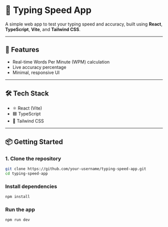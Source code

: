# 📝 Typing Speed App

A simple web app to test your typing speed and accuracy, built using **React**, **TypeScript**, **Vite**, and **Tailwind CSS**.

---

## 🚀 Features

- Real-time Words Per Minute (WPM) calculation
- Live accuracy percentage
- Minimal, responsive UI

---

## 🛠️ Tech Stack

- ⚛️ React (Vite)
- 🟦 TypeScript
- 🎨 Tailwind CSS

---

## 📦 Getting Started

### 1. Clone the repository

```bash
git clone https://github.com/your-username/typing-speed-app.git
cd typing-speed-app
```
### Install dependencies
```bash
npm install
```
### Run the app
```bash
npm run dev
```
